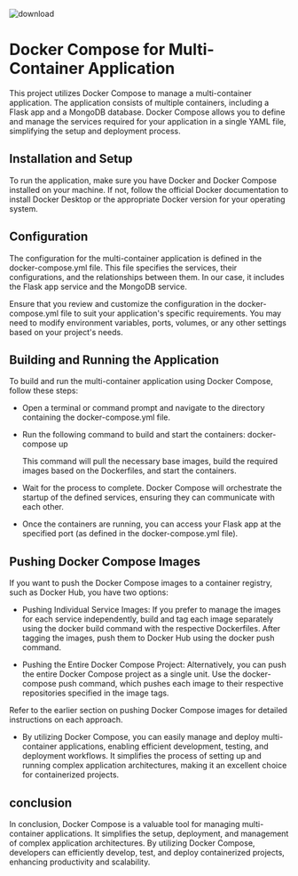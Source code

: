 ![download](https://github.com/subhaganesh/flask_docker_compose/assets/96689756/8cbab9f8-6fa5-417f-83a6-94f9a1c9cd7a)

# Docker Compose for Multi-Container Application

This project utilizes Docker Compose to manage a multi-container application. The application consists of multiple containers, including a Flask app and a MongoDB database. Docker Compose allows you to define and manage the services required for your application in a single YAML file, simplifying the setup and deployment process.

## Installation and Setup

To run the application, make sure you have Docker and Docker Compose installed on your machine. If not, follow the official Docker documentation to install Docker Desktop or the appropriate Docker version for your operating system.

## Configuration

The configuration for the multi-container application is defined in the docker-compose.yml file. This file specifies the services, their configurations, and the relationships between them. In our case, it includes the Flask app service and the MongoDB service.

Ensure that you review and customize the configuration in the docker-compose.yml file to suit your application's specific requirements. You may need to modify environment variables, ports, volumes, or any other settings based on your project's needs.

## Building and Running the Application

To build and run the multi-container application using Docker Compose, follow these steps:

* Open a terminal or command prompt and navigate to the directory containing the docker-compose.yml file.

* Run the following command to build and start the containers:
  docker-compose up

  This command will pull the necessary base images, build the      required images based on the Dockerfiles, and start the containers.

* Wait for the process to complete. Docker Compose will orchestrate the startup of the defined services, ensuring they can communicate with each other.

* Once the containers are running, you can access your Flask app at the specified port (as defined in the docker-compose.yml file).

## Pushing Docker Compose Images

If you want to push the Docker Compose images to a container registry, such as Docker Hub, you have two options:

* Pushing Individual Service Images: If you prefer to manage the images for each service independently, build and tag each image separately using the docker build command with the respective Dockerfiles. After tagging the images, push them to Docker Hub using the docker push command.

* Pushing the Entire Docker Compose Project: Alternatively, you can push the entire Docker Compose project as a single unit. Use the docker-compose push command, which pushes each image to their respective repositories specified in the image tags.

Refer to the earlier section on pushing Docker Compose images for detailed instructions on each approach.

* By utilizing Docker Compose, you can easily manage and deploy multi-container applications, enabling efficient development, testing, and deployment workflows. It simplifies the process of setting up and running complex application architectures, making it an excellent choice for containerized projects.

## conclusion
 In conclusion, Docker Compose is a valuable tool for managing multi-container applications. It simplifies the setup, deployment, and management of complex application architectures. By utilizing Docker Compose, developers can efficiently develop, test, and deploy containerized projects, enhancing productivity and scalability.
